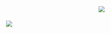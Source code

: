 <img align="right" src="https://visitor-badge.laobi.icu/badge?page_id=User.User" />

<h1 align="center">
  <img src="https://readme-typing-svg.herokuapp.com/?font=Righteous&size=35&center=true&vCenter=true&width=500&height=70&duration=4000&lines=Hi%20%F0%9F%91%8B%2C%20I'm;Yasiru+Nadeesha+Ramanayaka" />
</h1>


